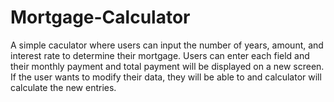 # Mortgage-Calculator
A simple caculator where users can input the number of years, amount, and interest rate to determine their mortgage. Users can enter each field and their monthly payment and total payment will be displayed on a new screen. If the user wants to modify their data, they will be able to and calculator will calculate the new entries. 
